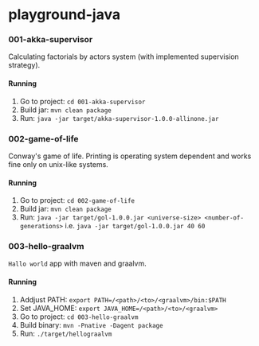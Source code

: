 # playground-java


### 001-akka-supervisor
Calculating factorials by actors system (with implemented supervision strategy).

#### Running
1. Go to project: `cd 001-akka-supervisor`
2. Build jar: `mvn clean package`
3. Run: `java -jar target/akka-supervisor-1.0.0-allinone.jar`

### 002-game-of-life
Conway's game of life. 
Printing is operating system dependent and works fine only on unix-like systems.

#### Running
1. Go to project: `cd 002-game-of-life`
2. Build jar: `mvn clean package`
3. Run: `java -jar target/gol-1.0.0.jar <universe-size> <number-of-generations>` i.e. `java -jar target/gol-1.0.0.jar 40 60`

### 003-hello-graalvm
`Hallo world` app with maven and graalvm.

#### Running
1. Addjust PATH: `export PATH=/<path>/<to>/<graalvm>/bin:$PATH`
2. Set JAVA_HOME: `export JAVA_HOME=/<path>/<to>/<graalvm>`
3. Go to project: `cd 003-hello-graalvm`
4. Build binary: `mvn -Pnative -Dagent package`
5. Run: `./target/hellograalvm`
